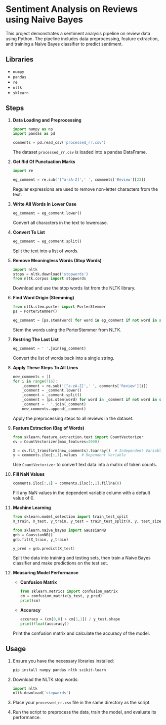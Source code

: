 # Sentiment Analysis on Reviews using Naive Bayes

This project demonstrates a sentiment analysis pipeline on review data using Python. The pipeline includes data preprocessing,  feature extraction, and training a Naive Bayes classifier to predict sentiment.

## Libraries
- `numpy`
- `pandas`
- `re`
- `nltk`
- `sklearn`

## Steps

1. **Data Loading and Preprocessing**

    ```python
    import numpy as np
    import pandas as pd

    comments = pd.read_csv('processed_rr.csv')
    ```

    The dataset `processed_rr.csv` is loaded into a pandas DataFrame.

2. **Get Rid Of Punctuation Marks**

    ```python
    import re 

    eg_comment = re.sub('[^a-zA-Z]',' ', comments['Review'][22])
    ```

    Regular expressions are used to remove non-letter characters from the text.

3. **Write All Words In Lower Case**

    ```python
    eg_comment = eg_comment.lower()
    ```

    Convert all characters in the text to lowercase.

4. **Convert To List**

    ```python
    eg_comment = eg_comment.split()
    ```

    Split the text into a list of words.

5. **Remove Meaningless Words (Stop Words)**

    ```python
    import nltk
    stops = nltk.download('stopwords')
    from nltk.corpus import stopwords
    ```

    Download and use the stop words list from the NLTK library.

6. **Find Word Origin (Stemming)**

    ```python
    from nltk.stem.porter import PorterStemmer
    ps = PorterStemmer()

    eg_comment = [ps.stem(word) for word in eg_comment if not word in set(stopwords.words('english'))]
    ```

    Stem the words using the PorterStemmer from NLTK.

7. **Restring The Last List**

    ```python
    eg_comment = ' '.join(eg_comment)
    ```

    Convert the list of words back into a single string.

8. **Apply These Steps To All Lines**

    ```python
    new_comments = []
    for i in range(716):
        _comment = re.sub('[^a-zA-Z]',' ', comments['Review'][i])
        _comment = _comment.lower()
        _comment = _comment.split()
        _comment = [ps.stem(word) for word in _comment if not word in set(stopwords.words('english'))]
        _comment = ' '.join(_comment)
        new_comments.append(_comment)
    ```

    Apply the preprocessing steps to all reviews in the dataset.

9. **Feature Extraction (Bag of Words)**

    ```python
    from sklearn.feature_extraction.text import CountVectorizer
    cv = CountVectorizer(max_features=2000)

    X = cv.fit_transform(new_comments).toarray()  # Independent Variable
    y = comments.iloc[:,1].values  # Dependent Variable
    ```

    Use `CountVectorizer` to convert text data into a matrix of token counts.

10. **Fill NaN Values**

    ```python
    comments.iloc[:,1] = comments.iloc[:,1].fillna(0)
    ```

    Fill any NaN values in the dependent variable column with a default value of 0.

11. **Machine Learning**

    ```python
    from sklearn.model_selection import train_test_split
    X_train, X_test, y_train, y_test = train_test_split(X, y, test_size = 0.20, random_state = 0)

    from sklearn.naive_bayes import GaussianNB
    gnb = GaussianNB()
    gnb.fit(X_train, y_train)

    y_pred = gnb.predict(X_test)
    ```

    Split the data into training and testing sets, then train a Naive Bayes classifier and make predictions on the test set.

12. **Measuring Model Performance**

    - **Confusion Matrix**

        ```python
        from sklearn.metrics import confusion_matrix
        cm = confusion_matrix(y_test, y_pred)
        print(cm)
        ```

    - **Accuracy**

        ```python
        accuracy = (cm[0,0] + cm[1,1]) / y_test.shape
        print(float(accuracy))
        ```

    Print the confusion matrix and calculate the accuracy of the model.

## Usage

1. Ensure you have the necessary libraries installed:

    ```bash
    pip install numpy pandas nltk scikit-learn
    ```

2. Download the NLTK stop words:

    ```python
    import nltk
    nltk.download('stopwords')
    ```

3. Place your `processed_rr.csv` file in the same directory as the script.

4. Run the script to preprocess the data, train the model, and evaluate its performance.

